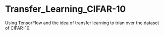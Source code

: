 # Transfer_Learning_CIFAR-10
Using TensorFlow and the idea of transfer learning to trian over the dataset of CIFAR-10.
